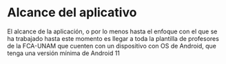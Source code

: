 # Alcance del aplicativo

El alcance de la aplicación, o por lo menos hasta el enfoque con el que se ha trabajado hasta este momento es llegar a toda la plantilla de profesores de la FCA-UNAM que cuenten con un dispositivo con OS de Android, que tenga una versión mínima de Android 11 